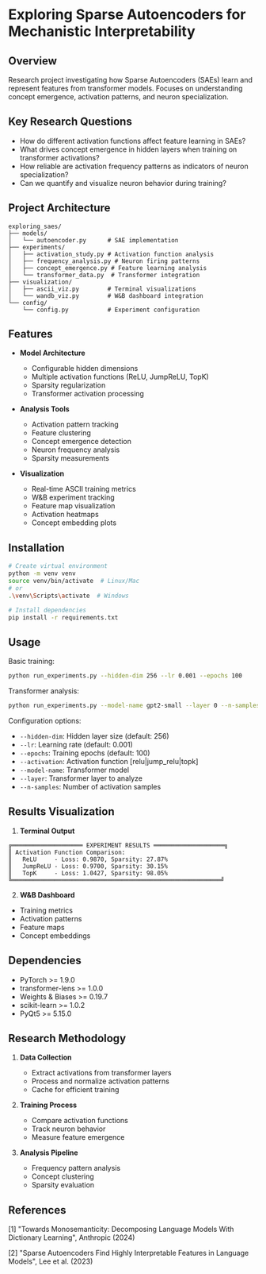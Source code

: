 # Exploring Sparse Autoencoders for Mechanistic Interpretability

## Overview
Research project investigating how Sparse Autoencoders (SAEs) learn and represent features from transformer models. Focuses on understanding concept emergence, activation patterns, and neuron specialization.

## Key Research Questions
- How do different activation functions affect feature learning in SAEs?
- What drives concept emergence in hidden layers when training on transformer activations?
- How reliable are activation frequency patterns as indicators of neuron specialization?
- Can we quantify and visualize neuron behavior during training?

## Project Architecture
```
exploring_saes/
├── models/
│   └── autoencoder.py      # SAE implementation
├── experiments/
│   ├── activation_study.py # Activation function analysis
│   ├── frequency_analysis.py # Neuron firing patterns
│   ├── concept_emergence.py # Feature learning analysis
│   └── transformer_data.py  # Transformer integration
├── visualization/
│   ├── ascii_viz.py        # Terminal visualizations
│   └── wandb_viz.py        # W&B dashboard integration
└── config/
    └── config.py           # Experiment configuration
```

## Features
- **Model Architecture**
  - Configurable hidden dimensions
  - Multiple activation functions (ReLU, JumpReLU, TopK)
  - Sparsity regularization
  - Transformer activation processing

- **Analysis Tools**
  - Activation pattern tracking
  - Feature clustering
  - Concept emergence detection
  - Neuron frequency analysis
  - Sparsity measurements

- **Visualization**
  - Real-time ASCII training metrics
  - W&B experiment tracking
  - Feature map visualization
  - Activation heatmaps
  - Concept embedding plots

## Installation
```bash
# Create virtual environment
python -m venv venv
source venv/bin/activate  # Linux/Mac
# or
.\venv\Scripts\activate  # Windows

# Install dependencies
pip install -r requirements.txt
```

## Usage
Basic training:
```bash
python run_experiments.py --hidden-dim 256 --lr 0.001 --epochs 100
```

Transformer analysis:
```bash
python run_experiments.py --model-name gpt2-small --layer 0 --n-samples 1000 --use-wandb
```

Configuration options:
- `--hidden-dim`: Hidden layer size (default: 256)
- `--lr`: Learning rate (default: 0.001)
- `--epochs`: Training epochs (default: 100)
- `--activation`: Activation function [relu|jump_relu|topk]
- `--model-name`: Transformer model
- `--layer`: Transformer layer to analyze
- `--n-samples`: Number of activation samples

## Results Visualization
1. **Terminal Output**
```
╔════════════════════ EXPERIMENT RESULTS ════════════════════╗
║ Activation Function Comparison:
║   ReLU     - Loss: 0.9870, Sparsity: 27.87%
║   JumpReLU - Loss: 0.9700, Sparsity: 30.15%
║   TopK     - Loss: 1.0427, Sparsity: 98.05%
╚═══════════════════════════════════════════════════════════╝
```

2. **W&B Dashboard**
- Training metrics
- Activation patterns
- Feature maps
- Concept embeddings

## Dependencies
- PyTorch >= 1.9.0
- transformer-lens >= 1.0.0
- Weights & Biases >= 0.19.7
- scikit-learn >= 1.0.2
- PyQt5 >= 5.15.0

## Research Methodology
1. **Data Collection**
   - Extract activations from transformer layers
   - Process and normalize activation patterns
   - Cache for efficient training

2. **Training Process**
   - Compare activation functions
   - Track neuron behavior
   - Measure feature emergence

3. **Analysis Pipeline**
   - Frequency pattern analysis
   - Concept clustering
   - Sparsity evaluation

## References
[1] "Towards Monosemanticity: Decomposing Language Models With Dictionary Learning", Anthropic (2024)

[2] "Sparse Autoencoders Find Highly Interpretable Features in Language Models", Lee et al. (2023)